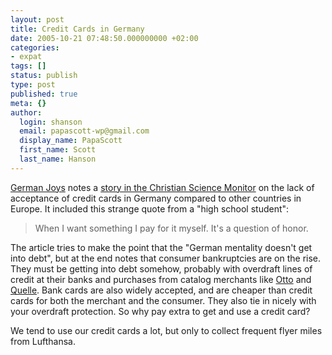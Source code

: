 ```yaml
---
layout: post
title: Credit Cards in Germany
date: 2005-10-21 07:48:50.000000000 +02:00
categories:
- expat
tags: []
status: publish
type: post
published: true
meta: {}
author:
  login: shanson
  email: papascott-wp@gmail.com
  display_name: PapaScott
  first_name: Scott
  last_name: Hanson
---
```

<p><a href="http://andrewhammel.typepad.com/german_joys/2005/10/credit_cards_ho.html" title="German Joys: Credit Cards, Honor, and the Fatherland">German Joys</a> notes a <a href="http://www.csmonitor.com/2005/1020/p06s02-woeu.htm" title="Credit-card companies woo few Germans | csmonitor.com">story in the Christian Science Monitor</a> on the lack of acceptance of credit cards in Germany compared to other countries in Europe. It included this strange quote from a "high school student":</p>
<blockquote><p>When I want something I pay for it myself. It's a question of honor.</p></blockquote>
<p>The article tries to make the point that the "German mentality doesn't get into debt", but at the end notes that consumer bankruptcies are on the rise. They must be getting into debt somehow, probably with overdraft lines of credit at their banks and purchases from catalog merchants like <a href="http://www.otto.de/">Otto</a> and <a href="http://www.quelle.de/">Quelle</a>. Bank cards are also widely accepted, and are cheaper than credit cards for both the merchant and the consumer. They also tie in nicely with your overdraft protection. So why pay extra to get and use a credit card?</p>
<p>We tend to use our credit cards a lot, but only to collect frequent flyer miles from Lufthansa.</p>
